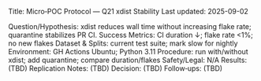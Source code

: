 Title: Micro‑POC Protocol — Q21 xdist Stability
Last updated: 2025-09-02

Question/Hypothesis: xdist reduces wall time without increasing flake rate; quarantine stabilizes PR CI.
Success Metrics: CI duration ↓; flake rate <1%; no new flakes
Dataset & Splits: current test suite; mark slow for nightly
Environment: GH Actions Ubuntu; Python 3.11
Procedure: run with/without xdist; add quarantine; compare duration/flakes
Safety/Legal: N/A
Results: (TBD)
Replication Notes: (TBD)
Decision: (TBD)
Follow‑ups: (TBD)
